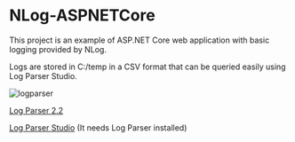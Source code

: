 # NLog-ASPNETCore

This project is an example of ASP.NET Core web application with basic logging provided by NLog.

Logs are stored in C:/temp in a CSV format that can be queried easily using Log Parser Studio.

![logparser](https://user-images.githubusercontent.com/34706837/34491170-b97a2914-efe2-11e7-8a6f-20dfa88a9f7d.JPG)

[Log Parser 2.2](https://technet.microsoft.com/en-us/scriptcenter/dd919274.aspx?f=255&MSPPError=-2147217396)

[Log Parser Studio](https://gallery.technet.microsoft.com/Log-Parser-Studio-cd458765) (It needs Log Parser installed)
